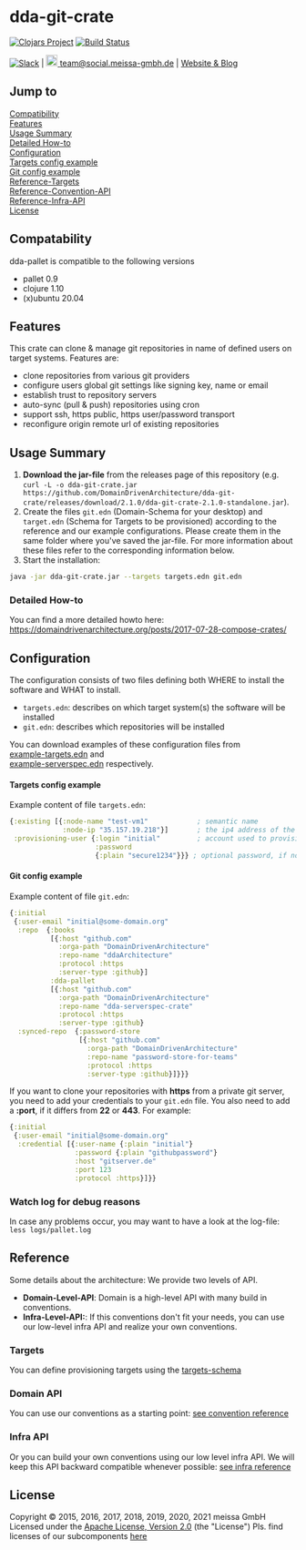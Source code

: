 # dda-git-crate
[![Clojars Project](https://img.shields.io/clojars/v/dda/dda-git-crate.svg)](https://clojars.org/dda/dda-git-crate)
[![Build Status](https://travis-ci.org/DomainDrivenArchitecture/dda-git-crate.svg?branch=master)](https://travis-ci.org/DomainDrivenArchitecture/dda-git-crate)

[![Slack](https://img.shields.io/badge/chat-clojurians-green.svg?style=flat)](https://clojurians.slack.com/messages/#dda-pallet/) | [<img src="https://meissa-gmbh.de/img/community/Mastodon_Logotype.svg" width=20 alt="team@social.meissa-gmbh.de"> team@social.meissa-gmbh.de](https://social.meissa-gmbh.de/@team) | [Website & Blog](https://domaindrivenarchitecture.org)

## Jump to
[Compatibility](#compatibility)  
[Features](#features)  
[Usage Summary](#usage-summary)  
[Detailed How-to](#detailed-how-to)  
[Configuration](#configuration)  
[Targets config example](#targets-config-example)  
[Git config example](#git-config-example)  
[Reference-Targets](#targets)  
[Reference-Convention-API](#convention-api)  
[Reference-Infra-API](#infra-api)  
[License](#license)  

## Compatability

dda-pallet is compatible to the following versions
 * pallet 0.9
 * clojure 1.10
 * (x)ubuntu 20.04

## Features

 This crate can clone & manage git repositories in name of defined users on target systems. Features are:
 * clone repositories from various git providers
 * configure users global git settings like signing key, name or email
 * establish trust to repository servers
 * auto-sync (pull & push) repositories using cron
 * support ssh, https public, https user/password transport
 * reconfigure origin remote url of existing repositories

## Usage Summary

1. **Download the jar-file** from the releases page of this repository (e.g. `curl -L -o dda-git-crate.jar https://github.com/DomainDrivenArchitecture/dda-git-crate/releases/download/2.1.0/dda-git-crate-2.1.0-standalone.jar`).
2. Create the files `git.edn` (Domain-Schema for your desktop) and `target.edn` (Schema for Targets to be provisioned) according to the reference and our example configurations. Please create them in the same folder where you've saved the jar-file. For more information about these files refer to the corresponding information below.
3. Start the installation:
```bash
java -jar dda-git-crate.jar --targets targets.edn git.edn
```

### Detailed How-to

You can find a more detailed howto here: https://domaindrivenarchitecture.org/posts/2017-07-28-compose-crates/

## Configuration

The configuration consists of two files defining both WHERE to install the software and WHAT to install.
* `targets.edn`: describes on which target system(s) the software will be installed
* `git.edn`: describes which repositories will be installed

You can download examples of these configuration files from  
[example-targets.edn](example-targets.edn) and   
[example-serverspec.edn](example-serverspec.edn) respectively.

#### Targets config example
Example content of file `targets.edn`:
```clojure
{:existing [{:node-name "test-vm1"            ; semantic name
             :node-ip "35.157.19.218"}]       ; the ip4 address of the machine to be provisioned
 :provisioning-user {:login "initial"         ; account used to provision
                     :password
                     {:plain "secure1234"}}} ; optional password, if no ssh key is authorized
```

#### Git config example

Example content of file `git.edn`:
```clojure
{:initial
 {:user-email "initial@some-domain.org"
  :repo  {:books
          [{:host "github.com"
            :orga-path "DomainDrivenArchitecture"
            :repo-name "ddaArchitecture"
            :protocol :https
            :server-type :github}]
          :dda-pallet
          [{:host "github.com"
            :orga-path "DomainDrivenArchitecture"
            :repo-name "dda-serverspec-crate"
            :protocol :https
            :server-type :github}
  :synced-repo  {:password-store
                 [{:host "github.com"
                   :orga-path "DomainDrivenArchitecture"
                   :repo-name "password-store-for-teams"
                   :protocol :https
                   :server-type :github}]}}}
```

If you want to clone your repositories with **https** from a private git server, you need to add your credentials to your `git.edn` file. You also need to add a **:port**, if it differs from **22** or **443**. For example:
```clojure
{:initial
 {:user-email "initial@some-domain.org"
  :credential [{:user-name {:plain "initial"}
                :password {:plain "githubpassword"}
                :host "gitserver.de"
                :port 123
                :protocol :https}]}}
```

### Watch log for debug reasons

In case any problems occur, you may want to have a look at the log-file:
`less logs/pallet.log`

## Reference

Some details about the architecture: We provide two levels of API.  
* **Domain-Level-API**: Domain is a high-level API with many build in conventions.
* **Infra-Level-API:**: If this conventions don't fit your needs, you can use our low-level infra API and realize your own conventions.

### Targets

You can define provisioning targets using the [targets-schema](https://github.com/DomainDrivenArchitecture/dda-pallet-commons/blob/master/doc/existing_spec.md)

### Domain API

You can use our conventions as a starting point:
[see convention reference](doc/reference_convention.md)

### Infra API

Or you can build your own conventions using our low level infra API. We will keep this API backward compatible whenever possible:
[see infra reference](doc/reference_infra.md)

## License

Copyright © 2015, 2016, 2017, 2018, 2019, 2020, 2021 meissa GmbH
Licensed under the [Apache License, Version 2.0](LICENSE) (the "License")
Pls. find licenses of our subcomponents [here](doc/SUBCOMPONENT_LICENSE)
